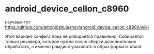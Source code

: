 android_device_cellon_c8960
===========================
изучаем тут https://github.com/antoni0shuleshov/android_device_cellon_c8960/wiki

Этот вариант конфига пока не собирается правильно. Собирается только рекавери, которое нужно после сборки дополнительно обработать, а именно рамдиск упаковать в образ формата uboot

